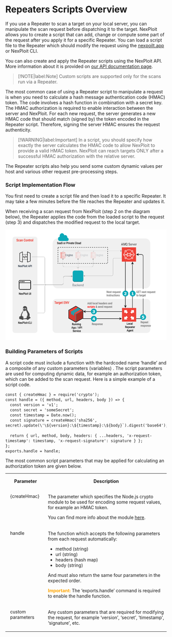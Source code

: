 # Repeaters Scripts Overview
If you use a Repeater to scan a target on your local server, you can manipulate the scan request before dispatching it to the target. NexPloit allows you to create a script that can add, change or compute some part of the request after you apply it for a specific Repeater. You can load a script file to the Repeater which should modify the request using the [nexpoilt.app](https://nexploit.app/scans) or  NexPloit CLI.

You can also create and apply the Repeater scripts using the NexPloit API. More information about it is provided on [our API documentation page](https://nexploit.app/api/v1/docs/#/Scripts).

 >[!NOTE|label:Note]
 Custom scripts are supported only for the scans run via a Repeater.

The most common case of using a Repeater script to manipulate a request is when you need to calculate a hash message authentication code (HMAC) token. The code involves a hash function in combination with a secret key.  The HMAC authorization is required to enable interaction between the server and NexPloit. For each new request, the server generates a new HMAC code that should match (signed by) the token encoded in the Repeater script. Therefore, signing the server HMAC ensures the request authenticity.

 >[!WARNING|label:Important]
In a script, you should specify how exactly the server calculates the HMAC code to allow NexPloit to provide a valid HMAC token. NexPloit can reach targets ONLY after a successful HMAC authorization with the relative server. 

The Repeater scripts also help you send some custom dynamic values per host and various other request pre-processing steps.

### Script Implementation Flow

You first need to create a script file and then load it to a specific Repeater. It may take a few minutes before the file reaches the Repeater and updates it. 

When receiving a scan request from NexPloit (step 2 on the diagram below), the  Repeater applies the code from the loaded script to the request (step 3) and dispatches the modified request to the local target. 

![scripts-implementation](../media/repeaters-scripts/repeater-chart.png ':size=45%')

### Building Parameters of Scripts

A script code must include a function with the hardcoded name ‘handle’ and a composite of any custom parameters (variables) . The script parameters are used for computing dynamic data, for example an authorization token, which can be added to the scan request. Here is a simple example of a script code.  

```
const { createHmac } = require('crypto');              
const handle = ({ method, url, headers, body }) => {   
  const version = 'v1';                                
  const secret = 'someSecret';                         
  const timestamp = Date.now();                        
  const signature = createHmac('sha256', secret).update(\'\${version}:\${timestamp}:\${body}`).digest('base64'); 

  return { url, method, body, headers: { ...headers, 'x-request-timestamp': timestamp, 'x-request-signature': signature } };                                       
};                                                     
exports.handle = handle;                               
```

The most common script parameters that may be applied for calculating an authorization token are given below.

<table id="simple-table">
  <tr>
    <td width="25%" style="text-align:center;padding:15px"><b>Parameter</b></td>
    <td width="75%" style="text-align:center;padding:15px"><b>Description</b></td>
  </tr>
  <tr>
    <td width="25%" style="text-align:left;vertical-align:text-top;padding:15px">{createHmac}</td>
    <td width="75%" >
        <p> The parameter which specifies the Node.js crypto module to be used for encoding some request values, for example an HMAC token.</p>
        <p>You can find more info about the module <a href="https://nodejs.org/api/crypto.html">here</a>.</p>
    </td>
  </tr>
  <tr>
    <td width="25%" style="text-align:left;vertical-align:text-top;padding:15px">handle</td>
    <td width="75%" >
    <p> The function which accepts the following parameters from each request automatically:
        <ul>
            <li>method (string)</li>
            <li>url (string)</li>
            <li>headers (hash map)</li>
            <li>body (string)</li>
        </ul>
    And must also return the same four parameters in the expected order.</p>
    <p><font color="orange"><b>Important:</b></font> The ‘exports.handle’ command is required to enable the handle function.</p> 
    </td>
  </tr>
  <tr>
    <td width="25%" style="text-align:left;vertical-align:text-top;padding:15px">custom parameters</td>
    <td width="75%" >
        <p> Any custom parameters that are required for modifying the request, for example ‘version’, ‘secret’, ‘timestamp’, ‘signature’, etc.</p>
    </td>
  </tr>
</table>
